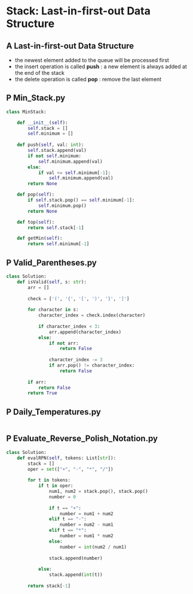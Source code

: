# Stack: Last-in-first-out Data Structure

## A Last-in-first-out Data Structure
- the newest element added to the queue will be processed first
- the insert operation is called **push** : a new element is always added at the end of the stack
- the delete operation is called **pop** : remove the last element

## P Min_Stack.py
```python
class MinStack:

    def __init__(self):
        self.stack = []
        self.minimum = []
        
    def push(self, val: int):
        self.stack.append(val)
        if not self.minimum:
            self.minimum.append(val)
        else:
            if val <= self.minimum[-1]:
                self.minimum.append(val)
        return None

    def pop(self):
        if self.stack.pop() == self.minimum[-1]:
            self.minimum.pop()
        return None

    def top(self):
        return self.stack[-1]

    def getMin(self):
        return self.minimum[-1]
```

## P Valid_Parentheses.py
```python
class Solution:
    def isValid(self, s: str):
        arr = []
        
        check = ['(', '{', '[', ')', '}', ']']
        
        for character in s:
            character_index = check.index(character)
            
            if character_index < 3:
                arr.append(character_index)
            else:
                if not arr:
                    return False
                
                character_index -= 3
                if arr.pop() != character_index:
                    return False
                
        if arr:
            return False
        return True
```
## P Daily_Temperatures.py
```python

```

## P Evaluate_Reverse_Polish_Notation.py
```python
class Solution:
    def evalRPN(self, tokens: List[str]):
        stack = []
        oper = set(["+", "-", "*", "/"])
        
        for t in tokens:
            if t in oper:
                num1, num2 = stack.pop(), stack.pop()
                number = 0
                
                if t == "+":
                    number = num1 + num2
                elif t == "-":
                    number = num2 - num1
                elif t == "*":
                    number = num1 * num2
                else:
                    number = int(num2 / num1)
                    
                stack.append(number)
                
            else:
                stack.append(int(t))
                
        return stack[-1]
```
